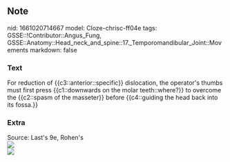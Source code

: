 ## Note
nid: 1661020714667
model: Cloze-chrisc-ff04e
tags: GSSE::!Contributor::Angus_Fung, GSSE::Anatomy::Head_neck_and_spine::17._Temporomandibular_Joint::Movements
markdown: false

### Text
For reduction of {{c3::anterior::specific}} dislocation, the operator's thumbs must first press {{c1::downwards on the molar teeth::where?}} to overcome the {{c2::spasm of the masseter}} before {{c4::guiding the head back into its fossa.}}

### Extra
<div>
  Source: Last's 9e, Rohen's
</div>
<div>
  <div><img src=
  "paste-8eaf81715b951a0b93fb47c22382598bb89579f1.jpg"></div>
  <div><img src=
  "paste-b28cc3cb0c6bbfb583d61173b45a0e2a1ca1e2fc.jpg"></div>
</div>
